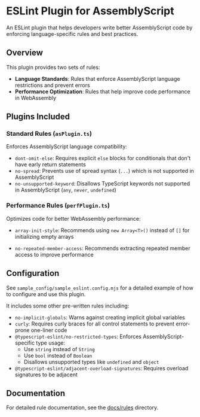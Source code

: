 # ESLint Plugin for AssemblyScript

An ESLint plugin that helps developers write better AssemblyScript code by enforcing language-specific rules and best practices.

## Overview

This plugin provides two sets of rules:

- **Language Standards**: Rules that enforce AssemblyScript language restrictions and prevent errors
- **Performance Optimization**: Rules that help improve code performance in WebAssembly

## Plugins Included

### Standard Rules (`asPlugin.ts`)

Enforces AssemblyScript language compatibility:

- `dont-omit-else`: Requires explicit `else` blocks for conditionals that don't have early return statements
- `no-spread`: Prevents use of spread syntax (`...`) which is not supported in AssemblyScript
- `no-unsupported-keyword`: Disallows TypeScript keywords not supported in AssemblyScript (`any`, `never`, `undefined`)

### Performance Rules (`perfPlugin.ts`)

Optimizes code for better WebAssembly performance:

- `array-init-style`: Recommends using `new Array<T>()` instead of `[]` for initializing empty arrays

- `no-repeated-member-access`: Recommends extracting repeated member access to improve performance

## Configuration

See `sample_config/sample_eslint.config.mjs` for a detailed example of how to configure and use this plugin.

It includes some other pre-written rules including:

- `no-implicit-globals`: Warns against creating implicit global variables
- `curly`: Requires curly braces for all control statements to prevent error-prone one-liner code
- `@typescript-eslint/no-restricted-types`: Enforces AssemblyScript-specific type usage:
  - Use `string` instead of `String`
  - Use `bool` instead of `Boolean`
  - Disallows unsupported types like `undefined` and `object`
- `@typescript-eslint/adjacent-overload-signatures`: Requires overload signatures to be adjacent

## Documentation

For detailed rule documentation, see the [docs/rules](./docs/rules) directory.
